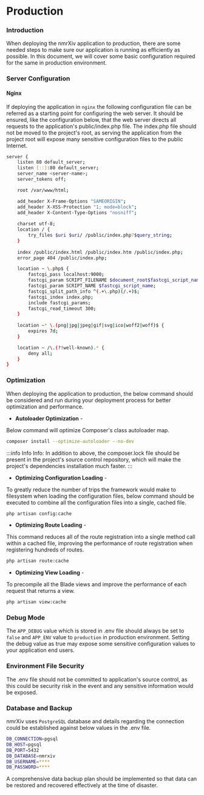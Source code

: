 # Production

### Introduction
When deploying the nmrXiv application to production, there are some needed steps to make sure our application is running as efficiently as possible. In this document, we will cover some basic configuration required for the same in production environment.

### Server Configuration

#### Nginx
If deploying the application in `nginx` the following configuration file can be referred as a starting point for configuring the web server.
It should be ensured, like the configuration below, that the web server directs all requests to the application's public/index.php file. The index.php file should not be moved to the project's root, as serving the application from the project root will expose many sensitive configuration files to the public Internet.

```bash   
server {
    listen 80 default_server;
    listen [::]:80 default_server;
    server_name <server-name>;
    server_tokens off;

    root /var/www/html;

    add_header X-Frame-Options "SAMEORIGIN";
    add_header X-XSS-Protection "1; mode=block";
    add_header X-Content-Type-Options "nosniff";
    
    charset utf-8;
    location / {
        try_files $uri $uri/ /public/index.php?$query_string;
    }
    
    index /public/index.html /public/index.htm /public/index.php;
    error_page 404 /public/index.php;

    location ~ \.php$ {
        fastcgi_pass localhost:9000;
        fastcgi_param SCRIPT_FILENAME $document_root$fastcgi_script_name;
        fastcgi_param SCRIPT_NAME $fastcgi_script_name;
        fastcgi_split_path_info ^(.+\.php)(/.+)$;
        fastcgi_index index.php;
        include fastcgi_params;
        fastcgi_read_timeout 300;
    }
    
    location ~* \.(png|jpg|jpeg|gif|svg|ico|woff2|woff)$ {
        expires 7d;
    }

    location ~ /\.(?!well-known).* {
        deny all;
    }
}
```

### Optimization
When deploying the application to production, the below command should be considered and run during your deployment process for better optimization and performance.

* <b>Autoloader Optimization</b> - 

Below command will optimize Composer's class autoloader map.
```bash
composer install --optimize-autoloader --no-dev
```
:::info Info
Info: In addition to above, the composer.lock file should be present in the project's source control repository, which will make the project's dependencies installation much faster.
:::

* <b>Optimizing Configuration Loading</b> -

To greatly reduce the number of trips the framework would make to filesystem when loading the configuration files, below command should be executed to combine all the configuration files into a single, cached file.
```bash
php artisan config:cache
```
* <b>Optimizing Route Loading</b> -

This command reduces all of the route registration into a single method call within a cached file, improving the performance of route registration when registering hundreds of routes.
```bash
php artisan route:cache
```
* <b>Optimizing View Loading</b> -

To precompile all the Blade views and improve the performance of each request that returns a view.
```bash
php artisan view:cache
```

### Debug Mode
The `APP_DEBUG` value which is stored in .env file should always be set to `false` and `APP_ENV` value to `production` in production environment. Setting the debug value as true may expose some sensitive configuration values to your application end users.

### Environment File Security
The .env file should not be committed to application's source control, as this could be security risk in the event and any sensitive information would be exposed.

### Database and Backup
nmrXiv uses `PostgreSQL` database and details regarding the connection could be established against below values in the .env file. 

```bash
DB_CONNECTION=pgsql
DB_HOST=pgsql
DB_PORT=5432
DB_DATABASE=nmrxiv
DB_USERNAME=****
DB_PASSWORD=****
```
A comprehensive data backup plan should be implemented so that data can be restored and recovered effectively at the time of disaster.


